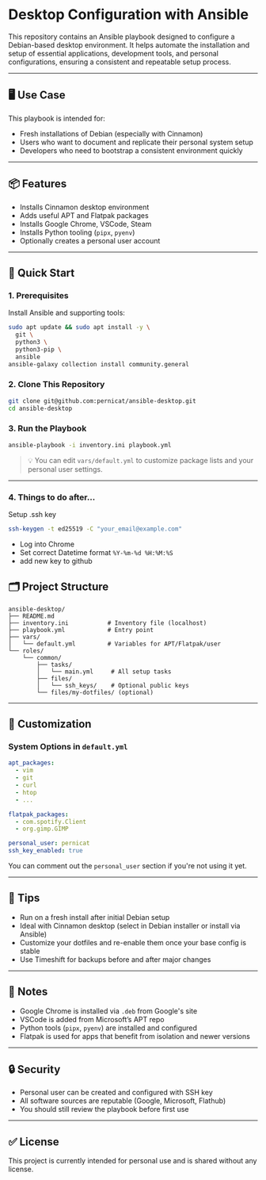 # Desktop Configuration with Ansible

This repository contains an Ansible playbook designed to configure a Debian-based desktop environment. It helps automate the installation and setup of essential applications, development tools, and personal configurations, ensuring a consistent and repeatable setup process.

---

## 🖥️ Use Case

This playbook is intended for:

* Fresh installations of Debian (especially with Cinnamon)
* Users who want to document and replicate their personal system setup
* Developers who need to bootstrap a consistent environment quickly

---

## 📦 Features

* Installs Cinnamon desktop environment
* Adds useful APT and Flatpak packages
* Installs Google Chrome, VSCode, Steam
* Installs Python tooling (`pipx`, `pyenv`)
* Optionally creates a personal user account

---

## 🚀 Quick Start

### 1. Prerequisites

Install Ansible and supporting tools:

```bash
sudo apt update && sudo apt install -y \
  git \
  python3 \
  python3-pip \
  ansible
ansible-galaxy collection install community.general
```

### 2. Clone This Repository

```bash
git clone git@github.com:pernicat/ansible-desktop.git
cd ansible-desktop
```

### 3. Run the Playbook

```bash
ansible-playbook -i inventory.ini playbook.yml
```

> 💡 You can edit `vars/default.yml` to customize package lists and your personal user settings.

---

### 4. Things to do after...

Setup .ssh key

```bash
ssh-keygen -t ed25519 -C "your_email@example.com"
```

- Log into Chrome
- Set correct Datetime format `%Y-%m-%d %H:%M:%S`
- add new key to github

## 🗂 Project Structure

```text
ansible-desktop/
├── README.md
├── inventory.ini           # Inventory file (localhost)
├── playbook.yml            # Entry point
├── vars/
│   └── default.yml         # Variables for APT/Flatpak/user
└── roles/
    └── common/
        ├── tasks/
        │   └── main.yml     # All setup tasks
        ├── files/
        │   └── ssh_keys/    # Optional public keys
        └── files/my-dotfiles/ (optional)
```

---

## 📝 Customization

### System Options in `default.yml`

```yaml
apt_packages:
  - vim
  - git
  - curl
  - htop
  - ...

flatpak_packages:
  - com.spotify.Client
  - org.gimp.GIMP

personal_user: pernicat
ssh_key_enabled: true
```

You can comment out the `personal_user` section if you're not using it yet.

---

## 🧠 Tips

* Run on a fresh install after initial Debian setup
* Ideal with Cinnamon desktop (select in Debian installer or install via Ansible)
* Customize your dotfiles and re-enable them once your base config is stable
* Use Timeshift for backups before and after major changes

---

## 📌 Notes

* Google Chrome is installed via `.deb` from Google's site
* VSCode is added from Microsoft’s APT repo
* Python tools (`pipx`, `pyenv`) are installed and configured
* Flatpak is used for apps that benefit from isolation and newer versions

---

## 🔒 Security

* Personal user can be created and configured with SSH key
* All software sources are reputable (Google, Microsoft, Flathub)
* You should still review the playbook before first use

---

## ✅ License

This project is currently intended for personal use and is shared without any license.
